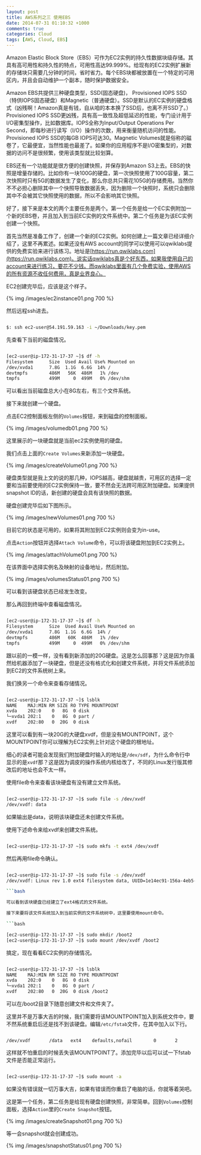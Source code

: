 ```yaml
---
layout: post
title: AWS系列之三 使用EBS
date: 2014-07-31 01:10:32 +1000
comments: true
categories: Cloud
tags: [AWS, Cloud, EBS]
---
```


Amazon Elastic Block Store（EBS）可作为EC2实例的持久性数据块级存储。其具有高可用性和持久性的特点，可用性高达99.999%。给现有的EC2实例扩展新的存储块只需要几分钟的时间，省时省力。每个EBS块都被放置在一个特定的可用区内，并且会自动维护一个副本，随时保护数据安全。

<!-- more -->

Amazon EBS共提供三种硬盘类型，SSD(固态硬盘)， Provisioned IOPS SSD（特供IOPS固态硬盘）和Magnetic（普通硬盘）。SSD是默认的EC实例的硬盘格式（凶残啊！Amazon真是有钱，自从咱的本本换了SSD后，也离不开SSD了。）Provisioned IOPS SSD更凶残，具有高一致性及超低延迟的性能，专门设计用于I/O密集型操作，比如数据库。IOPS全称为Input/Output Operations Per Second，即每秒进行读写（I/O）操作的次数，用来衡量随机访问的性能。Provisioned IOPS SSD的每GB IOPS可达30。Magnetic Volumes就是俗称的磁卷了，它最便宜，当然性能也最差了。如果你的应用程序不是I/O密集型的，对数据的访问不是很频繁，使用该类型就比较划算。

EBS还有一个功能就是很方便的创建快照，并保存到Amazon S3上去。EBS的快照是增量存储的。比如你有一块100G的硬盘，第一次快照使用了100G容量，第二次快照时只有5G的数据发生了变化，那么你总共只需花105G的存储费用。当然你不不必担心删除其中一个快照导致数据丢失，因为删除一个快照时，系统只会删除其中不会被其它快照使用的数据，所以不会影响其它快照。

好了，接下来是本文的两个主要任务是两个。第一个任务是给一个EC实例附加一个新的EBS卷，并且加入到当前EC实例的文件系统中。第二个任务是为该EC实例创建一个快照。

首先当然是准备工作了，创建一个新的EC2实例。如何创建上一篇文章已经详细介绍了，这里不再累述。如果还没有AWS account的同学可以使用可以qwiklabs提供的免费实验来进行该练习。地址是[https://run.qwiklabs.com](https://run.qwiklabs.com)。说实话qwiklabs真是个好东西，如果我使用自己的account来进行练习，要花不少钱。而qwiklabs里面有几个免费实验，使用AWS的所有资源不收任何费用，真是业界良心。


EC2创建完毕后，应该是这个样子。

{% img /images/ec2instance01.png 700 %}

然后远程ssh进去。

```bash

$: ssh ec2-user@54.191.59.163 -i ~/Downloads/key.pem

```

先查看下当前的磁盘情况。

```bash

[ec2-user@ip-172-31-17-37 ~]$ df -h
Filesystem      Size  Used Avail Use% Mounted on
/dev/xvda1      7.8G  1.1G  6.6G  14% /
devtmpfs        486M   56K  486M   1% /dev
tmpfs           499M     0  499M   0% /dev/shm

```
可以看出当前磁盘总大小在8G左右，有三个文件系统。


接下来就创建一个硬盘。

点击EC2控制面板左侧的`Volumes`按钮，来到磁盘的控制面板。

{% img /images/volumedb01.png 700 %}

这里展示的一块硬盘就是当前ec2实例使用的硬盘。

我们点击上面的`Create Volumes`来新添加一块硬盘。

{% img /images/createVolume01.png 700 %}

硬盘类型就是我上文的说的那几种，IOPS越高，硬盘就越贵，可用区的选择一定要和当前要使用的EC2实例保持一致，要不然会无法跨可用区附加硬盘。如果提供snapshot ID的话，新创建的硬盘会具有该快照的数据。

硬盘创建完毕后如下图所示。

{% img /images/newVolumes01.png 700 %}

目前它的状态是可用的，如果将其附加到EC2实例则会变为in-use。

点击`Action`按钮并选择`Attach Volume`命令，可以将该硬盘附加到EC2实例上。

{% img /images/attachVolume01.png 700 %}

在该界面中选择实例名及映射的设备地址，然后附加。

{% img /images/volumesStatus01.png 700 %}

可以看到该硬盘状态已经发生改变。

那么再回到终端中查看磁盘情况。


```bash

[ec2-user@ip-172-31-17-37 ~]$ df -h
Filesystem      Size  Used Avail Use% Mounted on
/dev/xvda1      7.8G  1.1G  6.6G  14% /
devtmpfs        486M   60K  486M   1% /dev
tmpfs           499M     0  499M   0% /dev/shm

```

跟以前的一模一样，没有看到新添加的20G硬盘。这是怎么回事那？这是因为你虽然给机器添加了一块硬盘，但是还没有格式化和创建文件系统，并将文件系统添加到EC2的文件系统树上来。

我们换另一个命令来查看存储情况。

```bash

[ec2-user@ip-172-31-17-37 ~]$ lsblk
NAME    MAJ:MIN RM SIZE RO TYPE MOUNTPOINT
xvda    202:0    0   8G  0 disk
└─xvda1 202:1    0   8G  0 part /
xvdf    202:80   0  20G  0 disk

```

这里可以看到有一块20G的大硬盘xvdf，但是没有MOUNTPOINT，这个MOUNTPOINT你可以理解为EC2实例上针对这个硬盘的根地址。

细心的读者可能会发现我们附加硬盘时输入的地址是`/dev/sdf`，为什么命令行中显示的是`xvdf`那？这是因为调皮的操作系统内核给改了，不同的Linux发行版其修改后的地址也会不太一样。

使用file命令来查看该块硬盘有没有建立文件系统。


```bash

[ec2-user@ip-172-31-17-37 ~]$ sudo file -s /dev/xvdf
/dev/xvdf: data

```

如果输出是data，说明该块硬盘还未创建文件系统。

使用下述命令来给xvdf来创建文件系统。

```bash

[ec2-user@ip-172-31-17-37 ~]$ sudo mkfs -t ext4 /dev/xvdf

```

然后再用file命令确认。

```bash

[ec2-user@ip-172-31-17-37 ~]$ sudo file -s /dev/xvdf
/dev/xvdf: Linux rev 1.0 ext4 filesystem data, UUID=1e14ec91-156a-4eb5-8846-cb5f2fa51b64 (extents) (large files) (huge files)

```bash

可以看到该块硬盘已经建立了ext4格式的文件系统。

接下来要将该文件系统加入到当前实例的文件系统树中，这里要使用mount命令。

```bash

[ec2-user@ip-172-31-17-37 ~]$ sudo mkdir /boot2
[ec2-user@ip-172-31-17-37 ~]$ sudo mount /dev/xvdf /boot2

```

搞定，现在看看EC2实例的存储情况。

```bash

[ec2-user@ip-172-31-17-37 ~]$ lsblk
NAME    MAJ:MIN RM SIZE RO TYPE MOUNTPOINT
xvda    202:0    0   8G  0 disk
└─xvda1 202:1    0   8G  0 part /
xvdf    202:80   0  20G  0 disk /boot2

```

可以在/boot2目录下随意创建文件和文件夹了。

这里并不是万事大吉的时候，我们需要将该MOUNTPOINT加入到系统文件中，要不然系统重启后还是找不到该硬盘。编辑`/etc/fstab`文件，在其中加入以下行。

```text

/dev/xvdf       /data   ext4    defaults,nofail        0       2

```

这样就不怕重启的时候丢失该MOUNTPOINT了。添加完毕以后可以试一下fstab文件是否能正常运行。

```bash

[ec2-user@ip-172-31-17-37 ~]$ sudo mount -a

```

如果没有错误就一切万事大吉，如果有错误而你重启了电脑的话，你就等着哭吧。

这是第一个任务，第二任务是给现有硬盘创建快照，非常简单。回到`Volumes`控制面板，选择`Action`里的`Create Snapshot`按钮。

{% img /images/createSnapshot01.png 700 %}

等一会snapshot就会创建成功。

{% img /images/snapshotStatus01.png 700 %}



